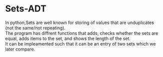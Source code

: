 # Sets-ADT

In python,Sets are well known for storing of values that are unduplicates (not the same/not repeating).<br />
The program has diffrent functions that adds, checks whether the sets are equal, adds items to the set, and shows the length of the set.<br />
It can be impleamented such that it can be an entry of two sets which we later compare.<br />
